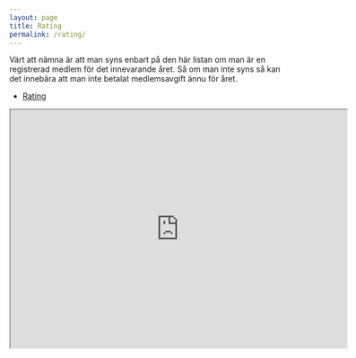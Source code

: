 ```yaml
---
layout: page
title: Rating
permalink: /rating/
---
```


Värt att nämna är att man syns enbart på den här listan om man är en
registrerad medlem för det innevarande året. Så om man inte syns så
kan det innebära att man inte betalat medlemsavgift ännu för året.

- [Rating](https://member.schack.se/ShowClubRatingServlet?clubid=38410)

<iframe src="https://member.schack.se/ShowClubRatingServlet?clubid=38410"
        width="600" height="425"></iframe><br>


